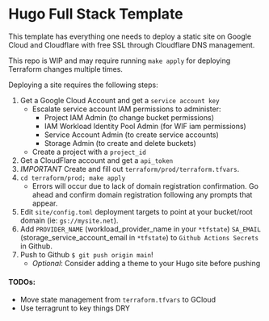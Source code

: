 # Hugo Full Stack Template

This template has everything one needs to deploy a static site on Google Cloud and Cloudflare with free SSL through Cloudflare DNS management.

This repo is WIP and may require running `make apply` for deploying Terraform changes multiple times.

Deploying a site requires the following steps:

1. Get a Google Cloud Account and get a `service account key`
    - Escalate service account IAM permissions to administer:
        - Project IAM Admin (to change bucket permissions)
        - IAM Workload Identity Pool Admin (for WIF iam permissions)
        - Service Account Admin (to create service accounts)
        - Storage Admin (to create and delete buckets)
    - Create a project with a `project_id`
2. Get a CloudFlare account and get a `api_token`
3. *IMPORTANT* Create and fill out `terraform/prod/terraform.tfvars`.
3. `cd terraform/prod; make apply`
    - Errors will occur due to lack of domain registration confirmation. Go ahead and confirm domain registration following any prompts that appear.
5. Edit `site/config.toml` deployment targets to point at your bucket/root domain (ie: `gs://mysite.net`).
6. Add `PROVIDER_NAME` (workload_provider_name in your `*tfstate`) `SA_EMAIL` (storage_service_account_email in `*tfstate`) to `Github Actions Secrets` in Github.
7. Push to Github `$ git push origin main`!
    - *Optional*: Consider adding a theme to your Hugo site before pushing


#### TODOs:
 - Move state management from `terraform.tfvars` to  GCloud
 - Use terragrunt to key things DRY